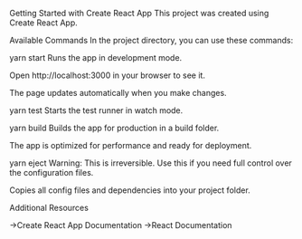 Getting Started with Create React App
This project was created using Create React App.

Available Commands
In the project directory, you can use these commands:

yarn start
Runs the app in development mode.

Open http://localhost:3000 in your browser to see it.

The page updates automatically when you make changes.

yarn test
Starts the test runner in watch mode.

yarn build
Builds the app for production in a build folder.

The app is optimized for performance and ready for deployment.

yarn eject
Warning: This is irreversible. Use this if you need full control over the configuration files.

Copies all config files and dependencies into your project folder.

Additional Resources

->Create React App Documentation
->React Documentation